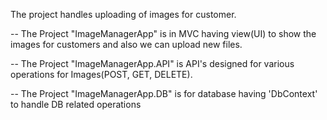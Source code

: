 The project handles uploading of images for customer.

-- The Project "ImageManagerApp" is in MVC having view(UI) to show the images for customers and also we can upload new files.

-- The Project "ImageManagerApp.API" is API's designed for various operations for Images(POST, GET, DELETE).

-- The Project "ImageManagerApp.DB" is for database having 'DbContext' to handle DB related operations
